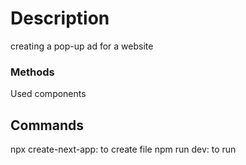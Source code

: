 # Description
creating a pop-up ad for a website

### Methods
Used components

## Commands
npx create-next-app: to create file
npm run dev: to run 
